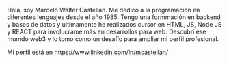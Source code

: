 Hola, soy Marcelo Walter Castellan.
Me dedico a la programación en diferentes lenguajes desde el año 1985.
Tengo una formmación en backend y bases de datos y ultimamente he realizados cursor en HTML, JS, Node JS
y REACT para involucrame más en desarrollos para web.
Descubri ése mumdo web3 y lo tomo como un desafío para ampliar mi perfil profesional.

Mi perfil está en https://www.linkedin.com/in/mcastellan/
